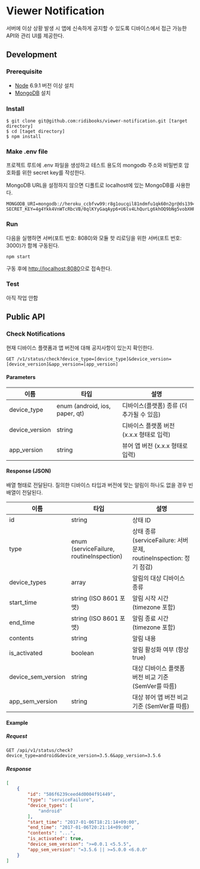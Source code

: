 # Viewer Notification

서버에 이상 상황 발생 시 앱에 신속하게 공지할 수 있도록 디바이스에서 접근 가능한 API와 관리 UI를 제공한다. 

## Development

### Prerequisite

- [Node](https://nodejs.org/ko/) 6.9.1 버전 이상 설치
- [MongoDB](https://www.mongodb.com/) 설치

### Install

```
$ git clone git@github.com:ridibooks/viewer-notification.git [target directory]
$ cd [taget directory]
$ npm install
```

### Make .env file

프로젝트 루트에 .env 파일을 생성하고 테스트 용도의 mongodb 주소와 비밀번호 암호화를 위한 secret key를 작성한다.

MongoDB URL을 설정하지 않으면 디폴트로 localhost에 있는 MongoDB를 사용한다.

```
MONGODB_URI=mongodb://heroku_ccbfvw99:r8g1oucqil81ndmfu1qk60n2gr@ds139438.mlab.com:39438/heroku_ccbfvw99
SECRET_KEY=4g4Ykk4VnWTcRbcVB/0qlKYyGaqAyp6+U6lv4LhQurLg6khOQ9bNg5vobXHPwJ5f+qyIlTgqth07PPybOGzAzXBRjVuJJ1VqwvgDiO+KcHSUJSWYJ2cURZDLESeKEohW0DXCb04GCIoA6JgAQiKhxaN0sLj4WfZ3KTUo0w3XsOxXDN/ChQyJfN31QAtz1MG7Y79sGXiIWNePYBTq/SHewnHaiJFbxNf3liWsj7zt80t3y6xAdBKH637IPK/AYrVNFFay20eqDGJK0ES3aXpYXzE+H8lE6BkTy4lJ1kDlss6GAqn471TATk43RiR/mgfIM+TMzr4J+6IgQP5FeEbPIQ==
```

### Run

다음을 실행하면 서버(포트 번호: 8080)와 모듈 핫 리로딩을 위한 서버(포트 번호: 3000)가 함께 구동된다.

```
npm start
```

구동 후에 [http://localhost:8080](http://localhost:8080)으로 접속한다.

### Test

아직 작업 안함

## Public API

### Check Notifications

현재 디바이스 플랫폼과 앱 버전에 대해 공지사항이 있는지 확인한다.

```
GET /v1/status/check?device_type=[device_type]&device_version=[device_version]&app_version=[app_version]
```

#### Parameters

| 이름           | 타입                           | 설명                                      |
| -------------- | ------------------------------ | ----------------------------------------- |
| device_type    | enum (android, ios, paper, qt) | 디바이스(플랫폼) 종류 (더 추가될 수 있음) |
| device_version | string                         | 디바이스 플랫폼 버전 (x.x.x 형태로 입력)  |
| app_version    | string                         | 뷰어 앱 버전 (x.x.x 형태로 입력)          |

#### Response (JSON)

배열 형태로 전달된다. 질의한 디바이스 타입과 버전에 맞는 알림이 하나도 없을 경우 빈 배열이 전달된다. 

| 이름               | 타입                                     | 설명                                                                |
| ------------------ | ---------------------------------------- | ------------------------------------------------------------------- |
| id                 | string                                   | 상태 ID                                                             |
| type               | enum (serviceFailure, routineInspection) | 상태 종류 (serviceFailure: 서버 문제, routineInspection: 정기 점검) |
| device_types       | array                                    | 알림의 대상 디바이스 종류                                           |
| start_time         | string (ISO 8601 포맷)                   | 알림 시작 시간 (timezone 포함)                                      |
| end_time           | string (ISO 8601 포맷)                   | 알림 종료 시간 (timezone 포함)                                      |
| contents           | string                                   | 알림 내용                                                           |
| is_activated       | boolean                                  | 알림 활성화 여부 (항상 true)                                        |
| device_sem_version | string                                   | 대상 디바이스 플랫폼 버전 비교 기준 (SemVer를 따름)                 |
| app_sem_version    | string                                   | 대상 뷰어 앱 버전 비교 기준 (SemVer를 따름)                         |

#### Example

##### Request
```
GET /api/v1/status/check?device_type=android&device_version=3.5.6&app_version=3.5.6
```

##### Response
```json
[
	{
		"id": "586f6239ceed4d0004f91449",
		"type": "serviceFailure",
		"device_types": [
			"android"
		],
		"start_time": "2017-01-06T18:21:14+09:00",
		"end_time": "2017-01-06T20:21:14+09:00",
		"contents": "...",
		"is_activated": true,
		"device_sem_version": ">=0.0.1 <5.5.5",
		"app_sem_version": "=3.5.6 || >=5.0.0 <6.0.0"
	}
]
```
